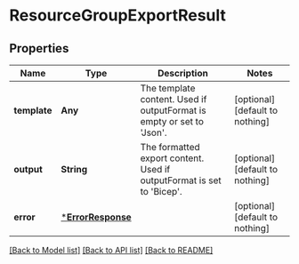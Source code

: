 # ResourceGroupExportResult


## Properties
Name | Type | Description | Notes
------------ | ------------- | ------------- | -------------
**template** | **Any** | The template content. Used if outputFormat is empty or set to &#39;Json&#39;. | [optional] [default to nothing]
**output** | **String** | The formatted export content. Used if outputFormat is set to &#39;Bicep&#39;. | [optional] [default to nothing]
**error** | [***ErrorResponse**](ErrorResponse.md) |  | [optional] [default to nothing]


[[Back to Model list]](../README.md#models) [[Back to API list]](../README.md#api-endpoints) [[Back to README]](../README.md)


